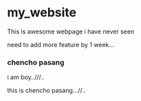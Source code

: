 # my_website
This is awesome webpage i have never seen

need to add more feature by 1 week...
### chencho pasang
i am boy..///..

this is chencho pasang...//..

